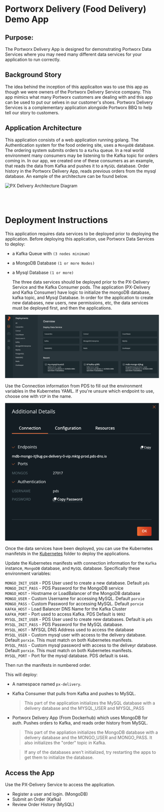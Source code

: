 # Portworx Delivery (Food Delivery) Demo App

## Purpose:
The Portworx Delivery App is designed for demonstrating Portworx Data Services where you may need many different data services for your application to run correctly. 

## Background Story
The idea behind the inception of this applicaiton was to use this app as though we were owners of the Portworx Delivery Service company. This app mimics what many Portworx customers are dealing with and this app can be used to put our selves in our customer's shoes. Portworx Delivery Services is a complementary application alongside Portworx BBQ to help tell our story to customers.

## Application Architecture
This application consists of a web application running golang. The Authentication system for the food ordering site, uses a `MongoDB` database. The ordering system submits orders to a `Kafka` queue. In a real world environment many consumers may be listening to the Kafka topic for orders coming in. In our app, we created one of these consumers as an example, that reads the data from Kafka and pushes it to a `MySQL` database. Order history in the Portworx Delivery App, reads previous orders from the mysql database. An eample of the architecture can be found below.

![PX Delivery Architecture Diagram](./static/px-delivery-arch.png)

</br>
</br>


# Deployment Instructions


This application requires data services to be deployed prior to deploying the application. Before deploying this application, use Portworx Data Services to deploy:
-  a Kafka Queue with `(3 nodes minimum)`
-  a MongoDB Database `(1 or more Nodes)`
-  a Mysql Database `(1 or more)` 
   
   The three data services should be deployed prior to the PX-Delivery Service and the Kafka Consumer pods. The application (PX-Delivery and Kafka Consumer) have logic to initialize the mongoDB database, kafka topic, and Mysql Database. In order for the application to create new databases, new users, new permissions, etc, the data services must be deployed first, and then the applications.

![PX Delivery PDS Deployment Summary Screenshot](./static/px-delivery-pds.png)

Use the Connection information from PDS to fill out the environment variables in the Kubernetes YAML. If you're unsure which endpoint to use, choose one with `VIP` in the name.

![PX Delivery PDS Connection Screenshot](./static/px-delivery-pds-conn.png)

Once the data services have been deployed, you can use the Kubernetes manifetsts in the [Kubernetes](./kubernetes/) folder to deploy the applications.

Update the Kubernetes manifests with connection information for the `Kafka` instance, `MongoDB` database, and `MySQL` database. Specifically these environment variables:

`MONGO_INIT_USER` - PDS User used to create a new database. Default `pds`<br/>
`MONGO_INIT_PASS` - PDS Password for the MongoDB service <br/>
`MONGO_HOST` - Hostname or LoadBalancer of the MongoDB database<br/>
`MONGO_USER` - Custom Username for accessing MySQL. Default `porxie`<br/>
`MONGO_PASS` - Custom Password for accessing MySQL. Default `porxie`<br/>
`KAFKA_HOST` - Load Balancer DNS Name for the Kafka Cluster<br/>
`KAFKA_PORT` - Port used to access Kafka. PDS Default is `9092`<br/>
`MYSQL_INIT_USER` - PDS User used to create new databases. Default is `pds`</br>
`MYSQL_INIT_PASS` - PDS Password for the MySQL database. </br>
`MYSQL_HOST` - MYSQL DNS Address used to access the database<br/>
`MYSQL_USER` - Custom mysql user with access to the delivery database. Default `porxie`. This must match on both Kubernetes manifests.<br/>
`MYSQL_PASS` - Custom mysql password with access to the deliveyr database. Default `porxie`. This must match on both Kubernetes manifests.<br/>
`MYSQL_PORT` - Port for the mysql database. PDS default is `6446`.<br/>


Then run the manifests in numbered order. 

This will deploy:

- A namespace named `px-delivery`.
  
- Kafka Consumer that pulls from Kafka and pushes to MySQL. 
  > This part of the application initializes the MySQL database with a delivery database and the MYSQL_USER and MYSQL_PASS

- Portworx Delivery App (From Dockerhub) which uses MongoDB for auth. Pushes orders to Kafka, and reads order history from MySQL.
  > This part of the appliation initializes the MongoDB database with a delivery database and the MONGO_USER and MONGO_PASS. It also initializes the "order" topic in Kafka.

  > If any of the databases aren't initialized, try restarting the apps to get them to initialize the database.

## Access the App

Use the PX-Delivery Service to access the application. 

- Register a user and login. (MongoDB)
- Submit an Order (Kafka)
- Review Order History (MySQL)

